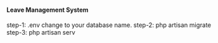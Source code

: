 <h4>Leave Management System</h4>
step-1: .env change to your database name.
step-2: php artisan migrate
step-3: php artisan serv
